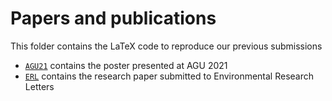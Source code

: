# Papers and publications

This folder contains the LaTeX code to reproduce our previous submissions

- [`AGU21`](./agu21/) contains the poster presented at AGU 2021
- [`ERL`](./erl/) contains the research paper submitted to Environmental Research Letters
